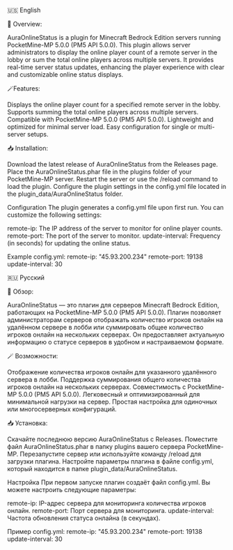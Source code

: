 🇺🇸 English

📖 Overview:

AuraOnlineStatus is a plugin for Minecraft Bedrock Edition servers running PocketMine-MP 5.0.0 (PM5 API 5.0.0). This plugin allows server administrators to display the online player count of a remote server in the lobby or sum the total online players across multiple servers. It provides real-time server status updates, enhancing the player experience with clear and customizable online status displays.

🪄Features:

Displays the online player count for a specified remote server in the lobby.
Supports summing the total online players across multiple servers.
Compatible with PocketMine-MP 5.0.0 (PM5 API 5.0.0).
Lightweight and optimized for minimal server load.
Easy configuration for single or multi-server setups.

📥 Installation:

Download the latest release of AuraOnlineStatus from the Releases page.
Place the AuraOnlineStatus.phar file in the plugins folder of your PocketMine-MP server.
Restart the server or use the /reload command to load the plugin.
Configure the plugin settings in the config.yml file located in the plugin_data/AuraOnlineStatus folder.

Configuration
The plugin generates a config.yml file upon first run. You can customize the following settings:

remote-ip: The IP address of the server to monitor for online player counts.
remote-port: The port of the server to monitor.
update-interval: Frequency (in seconds) for updating the online status.

Example config.yml:
remote-ip: "45.93.200.234"
remote-port: 19138
update-interval: 30


🇷🇺 Русский

📖 Обзор:

AuraOnlineStatus — это плагин для серверов Minecraft Bedrock Edition, работающих на PocketMine-MP 5.0.0 (PM5 API 5.0.0). Плагин позволяет администраторам серверов отображать количество игроков онлайн на удалённом сервере в лобби или суммировать общее количество игроков онлайн на нескольких серверах. Он предоставляет актуальную информацию о статусе серверов в удобном и настраиваемом формате.

🪄 Возможности:

Отображение количества игроков онлайн для указанного удалённого сервера в лобби.
Поддержка суммирования общего количества игроков онлайн на нескольких серверах.
Совместимость с PocketMine-MP 5.0.0 (PM5 API 5.0.0).
Легковесный и оптимизированный для минимальной нагрузки на сервер.
Простая настройка для одиночных или многосерверных конфигураций.

📥 Установка:

Скачайте последнюю версию AuraOnlineStatus с Releases.
Поместите файл AuraOnlineStatus.phar в папку plugins вашего сервера PocketMine-MP.
Перезапустите сервер или используйте команду /reload для загрузки плагина.
Настройте параметры плагина в файле config.yml, который находится в папке plugin_data/AuraOnlineStatus.

Настройка
При первом запуске плагин создаёт файл config.yml. Вы можете настроить следующие параметры:

remote-ip: IP-адрес сервера для мониторинга количества игроков онлайн.
remote-port: Порт сервера для мониторинга.
update-interval: Частота обновления статуса онлайна (в секундах).

Пример config.yml:
remote-ip: "45.93.200.234"
remote-port: 19138
update-interval: 30
